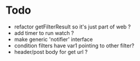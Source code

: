 # Todo
- refactor getFilterResult so it's just part of web ?
- add timer to run watch ?
- make generic 'notifier' interface
- condition filters have var1 pointing to other filter?
- header/post body for get url ?